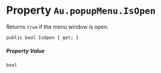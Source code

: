 # Property `Au.popupMenu.IsOpen`

Returns `true` if the menu window is open.

```
public bool IsOpen { get; }
```

##### Property Value

`bool`